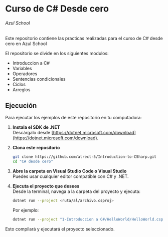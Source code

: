 # Curso de C# Desde cero
###### Azul School
Este repositorio contiene las practicas realizadas para el curso de C# desde cero en Azul School

El repositorio se divide en los siguientes modulos:
* Introduccion a C#
* Variables
* Operadores
* Sentencias condicionales
* Ciclos
* Arreglos

<!-- (Template)
Este curso tambien cuenta con un proyecto final, en el que se aplicaran los conocimientos adquiridos en el curso.  
Descripcion del proyecto:  
* Simular el sistema de registro de un almacen de una tienda que vende productos de frutas y verduras   
-->
    
## Ejecución

Para ejecutar los ejemplos de este repositorio en tu computadora:

1. **Instala el SDK de .NET**  
   Descárgalo desde [https://dotnet.microsoft.com/download](https://dotnet.microsoft.com/download).

2. **Clona este repositorio**  
   ```sh
   git clone https://github.com/atrect-5/Introduction-to-CSharp.git
   cd "C# desde cero"
   ```

3. **Abre la carpeta en Visual Studio Code o Visual Studio**  
   Puedes usar cualquier editor compatible con C# y .NET.

4. **Ejecuta el proyecto que desees**  
   Desde la terminal, navega a la carpeta del proyecto y ejecuta:
   ```sh
   dotnet run --project <ruta/al/archivo.csproj>
   ```
   Por ejemplo:
   ```sh
   dotnet run --project "1-Introduccion a C#/HelloWorld/HelloWorld.csproj"
   ```

Esto compilará y ejecutará el proyecto seleccionado.